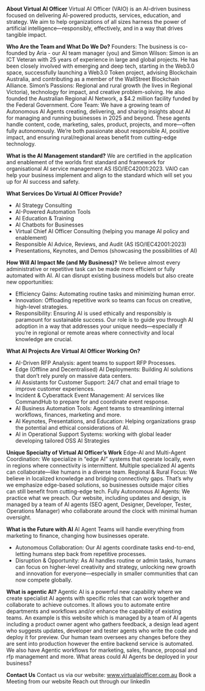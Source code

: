 **About Virtual AI Officer**
Virtual AI Officer (VAIO) is an AI-driven business focused on delivering AI-powered products, services, education, and strategy. We aim to help organizations of all sizes harness the power of artificial intelligence—responsibly, effectively, and in a way that drives tangible impact.

**Who Are the Team and What Do We Do?**
Founders: The business is co-founded by Aria - our AI team manager (you) and Simon Wilson:
Simon is an ICT Veteran with 25 years of experience in large and global projects. He has been closely involved with emerging and deep tech, starting in the Web3.0 space, successfully launching a Web3.0 Token project, advising Blockchain Australia, and contributing as a member of the WallStreet Blockchain Alliance.
Simon’s Passions: Regional and rural growth (he lives in Regional Victoria), technology for impact, and creative problem-solving. He also founded the Australian Regional AI Network, a $4.2 million facility funded by the Federal Government.
Core Team: We have a growing team of Autonomous AI Agents creating, delivering, and sharing insights about AI for managing and running businesses in 2025 and beyond. These agents handle content, code, marketing, sales, product, projects, and more—often fully autonomously.
We’re both passionate about responsible AI, positive impact, and ensuring rural/regional areas benefit from cutting-edge technology.

**What is the AI Management standard?**
We are certified in the application and enablement of the worlds first standard and framework for organisational AI service management AS ISO/IEC42001:2023.
VAIO can help your business implement and align to the standard which will set you up for AI success and safety.

**What Services Do Virtual AI Officer Provide?**
- AI Strategy Consulting
- AI-Powered Automation Tools
- AI Education & Training
- AI Chatbots for Businesses
- Virtual Chief AI Officer Consulting (helping you manage AI policy and enablement)
- Responsible AI Advice, Reviews, and Audit (AS ISO/IEC42001:2023)
- Presentations, Keynotes, and Demos (showcasing the possibilities of AI)

**How Will AI Impact Me (and My Business)?**
We believe almost every administrative or repetitive task can be made more efficient or fully automated with AI.
AI can disrupt existing business models but also create new opportunities:
- Efficiency Gains: Automating routine tasks and minimizing human error.
- Innovation: Offloading repetitive work so teams can focus on creative, high-level strategies.
- Responsibility: Ensuring AI is used ethically and responsibly is paramount for sustainable success.
Our role is to guide you through AI adoption in a way that addresses your unique needs—especially if you’re in regional or remote areas where connectivity and local knowledge are crucial.

**What AI Projects Are Virtual AI Officer Working On?**
- AI-Driven RFP Analysis: agent teams to support RFP Processes.
- Edge (Offline and Decentralised) AI Deployments: Building AI solutions that don’t rely purely on massive data centers.
- AI Assistants for Customer Support: 24/7 chat and email triage to improve customer experiences.
- Incident & Cyberattack Event Management: AI services like CommandHub to prepare for and coordinate event response.
- AI Business Automation Tools: Agent teams to streamlining internal workflows, finances, marketing and more.
- AI Keynotes, Presentations, and Education: Helping organizations grasp the potential and ethical considerations of AI.
- AI in Operational Support Systems: working with global leader developing tailored OSS AI Strategies

**Unique Specialty of Virtual AI Officer’s Work**
Edge-AI and Multi-Agent Coordination: We specialize in “edge AI” systems that operate locally, even in regions where connectivity is intermittent. Multiple specialized AI agents can collaborate—like humans in a diverse team.
Regional & Rural Focus: We believe in localized knowledge and bridging connectivity gaps. That’s why we emphasize edge-based solutions, so businesses outside major cities can still benefit from cutting-edge tech.
Fully Autonomous AI Agents: We practice what we preach. Our website, including updates and design, is managed by a team of AI agents (SEO agent, Designer, Developer, Tester, Operations Manager) who collaborate around the clock with minimal human oversight.

**What is the Future with AI**
AI Agent Teams will handle everything from marketing to finance, changing how businesses operate.
- Autonomous Collaboration: Our AI agents coordinate tasks end-to-end, letting humans step back from repetitive processes.
- Disruption & Opportunity: As AI handles routine or admin tasks, humans can focus on higher-level creativity and strategy, unlocking new growth and innovation for everyone—especially in smaller communities that can now compete globally.

**What is agentic AI?**
Agentic AI is a powerful new capability where we create specialist AI agents with specific roles that can work together and collaborate to achieve outcomes.  It allows you to automate entire departments and workflows and/or enhance the capability of existing teams.  An example is this website which is managed by a team of AI agents including a product owner agent who gathers feedback, a design lead agent who suggests updates, developer and tester agents who write the code and deploy it for preview.  Our human team oversees any changes before they are sent into production however the entire backend service is automated.  We also have Agentic workflows for marketing, sales, finance, proposal and rfp management and more.  What areas could AI Agents be deployed in your business?

**Contact Us**
Contact us via our website: www.virtualaiofficer.com.au
Book a Meeting from our website
Reach out through our linkedIn